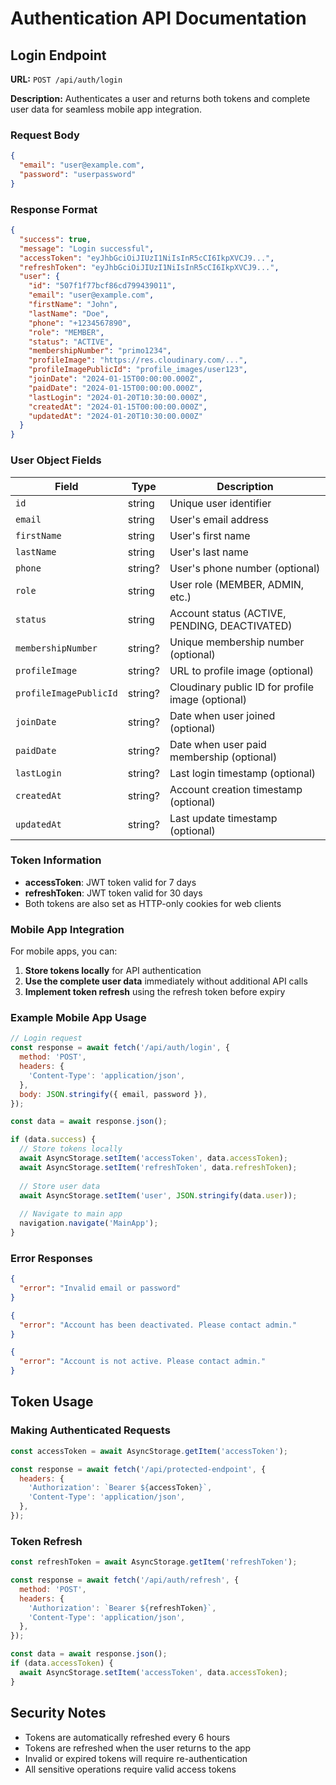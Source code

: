 # Authentication API Documentation

## Login Endpoint

**URL:** `POST /api/auth/login`

**Description:** Authenticates a user and returns both tokens and complete user data for seamless mobile app integration.

### Request Body

```json
{
  "email": "user@example.com",
  "password": "userpassword"
}
```

### Response Format

```json
{
  "success": true,
  "message": "Login successful",
  "accessToken": "eyJhbGciOiJIUzI1NiIsInR5cCI6IkpXVCJ9...",
  "refreshToken": "eyJhbGciOiJIUzI1NiIsInR5cCI6IkpXVCJ9...",
  "user": {
    "id": "507f1f77bcf86cd799439011",
    "email": "user@example.com",
    "firstName": "John",
    "lastName": "Doe",
    "phone": "+1234567890",
    "role": "MEMBER",
    "status": "ACTIVE",
    "membershipNumber": "primo1234",
    "profileImage": "https://res.cloudinary.com/...",
    "profileImagePublicId": "profile_images/user123",
    "joinDate": "2024-01-15T00:00:00.000Z",
    "paidDate": "2024-01-15T00:00:00.000Z",
    "lastLogin": "2024-01-20T10:30:00.000Z",
    "createdAt": "2024-01-15T00:00:00.000Z",
    "updatedAt": "2024-01-20T10:30:00.000Z"
  }
}
```

### User Object Fields

| Field | Type | Description |
|-------|------|-------------|
| `id` | string | Unique user identifier |
| `email` | string | User's email address |
| `firstName` | string | User's first name |
| `lastName` | string | User's last name |
| `phone` | string? | User's phone number (optional) |
| `role` | string | User role (MEMBER, ADMIN, etc.) |
| `status` | string | Account status (ACTIVE, PENDING, DEACTIVATED) |
| `membershipNumber` | string? | Unique membership number (optional) |
| `profileImage` | string? | URL to profile image (optional) |
| `profileImagePublicId` | string? | Cloudinary public ID for profile image (optional) |
| `joinDate` | string? | Date when user joined (optional) |
| `paidDate` | string? | Date when user paid membership (optional) |
| `lastLogin` | string? | Last login timestamp (optional) |
| `createdAt` | string? | Account creation timestamp (optional) |
| `updatedAt` | string? | Last update timestamp (optional) |

### Token Information

- **accessToken**: JWT token valid for 7 days
- **refreshToken**: JWT token valid for 30 days
- Both tokens are also set as HTTP-only cookies for web clients

### Mobile App Integration

For mobile apps, you can:

1. **Store tokens locally** for API authentication
2. **Use the complete user data** immediately without additional API calls
3. **Implement token refresh** using the refresh token before expiry

### Example Mobile App Usage

```javascript
// Login request
const response = await fetch('/api/auth/login', {
  method: 'POST',
  headers: {
    'Content-Type': 'application/json',
  },
  body: JSON.stringify({ email, password }),
});

const data = await response.json();

if (data.success) {
  // Store tokens locally
  await AsyncStorage.setItem('accessToken', data.accessToken);
  await AsyncStorage.setItem('refreshToken', data.refreshToken);
  
  // Store user data
  await AsyncStorage.setItem('user', JSON.stringify(data.user));
  
  // Navigate to main app
  navigation.navigate('MainApp');
}
```

### Error Responses

```json
{
  "error": "Invalid email or password"
}
```

```json
{
  "error": "Account has been deactivated. Please contact admin."
}
```

```json
{
  "error": "Account is not active. Please contact admin."
}
```

## Token Usage

### Making Authenticated Requests

```javascript
const accessToken = await AsyncStorage.getItem('accessToken');

const response = await fetch('/api/protected-endpoint', {
  headers: {
    'Authorization': `Bearer ${accessToken}`,
    'Content-Type': 'application/json',
  },
});
```

### Token Refresh

```javascript
const refreshToken = await AsyncStorage.getItem('refreshToken');

const response = await fetch('/api/auth/refresh', {
  method: 'POST',
  headers: {
    'Authorization': `Bearer ${refreshToken}`,
    'Content-Type': 'application/json',
  },
});

const data = await response.json();
if (data.accessToken) {
  await AsyncStorage.setItem('accessToken', data.accessToken);
}
```

## Security Notes

- Tokens are automatically refreshed every 6 hours
- Tokens are refreshed when the user returns to the app
- Invalid or expired tokens will require re-authentication
- All sensitive operations require valid access tokens 